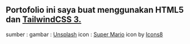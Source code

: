 <h2>Portofolio ini saya buat menggunakan HTML5 dan <a target="_blank" href="https://tailwindcss.com/">TailwindCSS 3.</a></h2>

sumber :
gambar : <a target="_blank" href="https://unsplash.com">Unsplash</a>
icon : <a target="_blank" href="https://icons8.com/icon/tuqynhK2WlNN/super-mario">Super Mario</a> icon by <a target="_blank" href="https://icons8.com">Icons8</a>